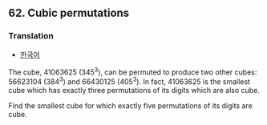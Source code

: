 ## 62. Cubic permutations

### Translation
* [한국어](./translation-ko.md)

The cube, 41063625 (345<sup>3</sup>), can be permuted to produce two other cubes: 56623104 (384<sup>3</sup>) and 66430125 (405<sup>3</sup>). In fact, 41063625 is the smallest cube which has exactly three permutations of its digits which are also cube.

Find the smallest cube for which exactly five permutations of its digits are cube.

